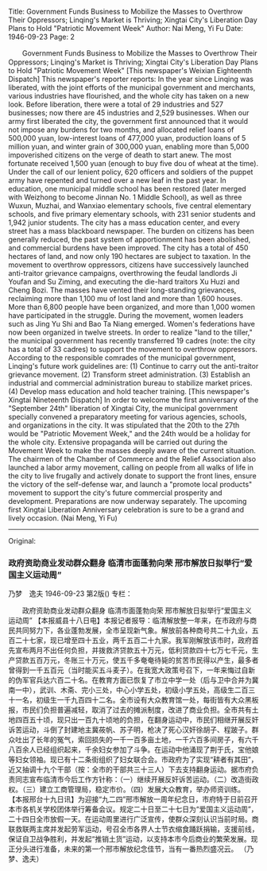 Title: Government Funds Business to Mobilize the Masses to Overthrow Their Oppressors; Linqing's Market is Thriving; Xingtai City's Liberation Day Plans to Hold "Patriotic Movement Week"
Author: Nai Meng, Yi Fu
Date: 1946-09-23
Page: 2

　　Government Funds Business to Mobilize the Masses to Overthrow Their Oppressors;
    Linqing's Market is Thriving;
    Xingtai City's Liberation Day Plans to Hold "Patriotic Movement Week"
    [This newspaper's Weixian Eighteenth Dispatch] This newspaper's reporter reports: In the year since Linqing was liberated, with the joint efforts of the municipal government and merchants, various industries have flourished, and the whole city has taken on a new look. Before liberation, there were a total of 29 industries and 527 businesses; now there are 45 industries and 2,529 businesses. When our army first liberated the city, the government first announced that it would not impose any burdens for two months, and allocated relief loans of 500,000 yuan, low-interest loans of 477,000 yuan, production loans of 5 million yuan, and winter grain of 300,000 yuan, enabling more than 5,000 impoverished citizens on the verge of death to start anew. The most fortunate received 1,500 yuan (enough to buy five dou of wheat at the time). Under the call of our lenient policy, 620 officers and soldiers of the puppet army have repented and turned over a new leaf in the past year. In education, one municipal middle school has been restored (later merged with Weizhong to become Jinnan No. 1 Middle School), as well as three Wuxun, Muzhai, and Wanxiao elementary schools, five central elementary schools, and five primary elementary schools, with 231 senior students and 1,942 junior students. The city has a mass education center, and every street has a mass blackboard newspaper. The burden on citizens has been generally reduced, the past system of apportionment has been abolished, and commercial burdens have been improved. The city has a total of 450 hectares of land, and now only 190 hectares are subject to taxation. In the movement to overthrow oppressors, citizens have successively launched anti-traitor grievance campaigns, overthrowing the feudal landlords Ji Youfan and Su Ziming, and executing the die-hard traitors Xu Huzi and Cheng Bozi. The masses have vented their long-standing grievances, reclaiming more than 1,100 mu of lost land and more than 1,600 houses. More than 6,800 people have been organized, and more than 1,000 women have participated in the struggle. During the movement, women leaders such as Jing Yu Shi and Bao Ta Niang emerged. Women's federations have now been organized in twelve streets. In order to realize "land to the tiller," the municipal government has recently transferred 19 cadres (note: the city has a total of 33 cadres) to support the movement to overthrow oppressors. According to the responsible comrades of the municipal government, Linqing's future work guidelines are: (1) Continue to carry out the anti-traitor grievance movement. (2) Transform street administration. (3) Establish an industrial and commercial administration bureau to stabilize market prices. (4) Develop mass education and hold teacher training.
    [This newspaper's Xingtai Nineteenth Dispatch] In order to welcome the first anniversary of the "September 24th" liberation of Xingtai City, the municipal government specially convened a preparatory meeting for various agencies, schools, and organizations in the city. It was stipulated that the 20th to the 27th would be "Patriotic Movement Week," and the 24th would be a holiday for the whole city. Extensive propaganda will be carried out during the Movement Week to make the masses deeply aware of the current situation. The chairmen of the Chamber of Commerce and the Relief Association also launched a labor army movement, calling on people from all walks of life in the city to live frugally and actively donate to support the front lines, ensure the victory of the self-defense war, and launch a "promote local products" movement to support the city's future commercial prosperity and development. Preparations are now underway separately. The upcoming first Xingtai Liberation Anniversary celebration is sure to be a grand and lively occasion.
                                                (Nai Meng, Yi Fu)



<hr /> 

Original: 


### 政府资助商业发动群众翻身  临清市面蓬勃向荣  邢市解放日拟举行“爱国主义运动周”
乃梦　逸夫
1946-09-23
第2版()
专栏：

　　政府资助商业发动群众翻身
    临清市面蓬勃向荣
    邢市解放日拟举行“爱国主义运动周”
    【本报威县十八日电】本报记者报导：临清解放整一年来，在市政府与商民共同努力下，各业蓬勃发展，全市呈现新气象。解放前各种商号共二十九业，五百二十七家，现已增至四十五业，两千五百二十九家。我军刚解放该市时，政府首先宣布两月不出任何负担，并拨救济贷款五十万元，低利贷款四十七万七千元，生产贷款五百万元，冬账三十万元，使五千多奄奄待毙的贫苦市民得以产生，最多者曾得到一千五百元（当时能买五斗麦子）。在我宽大政策号召下，一年来悔过自新的伪军官兵达六百二十名。在教育方面已恢复了市立中学一处（后与卫中合并为冀南一中），武训、木斋、完小三处，中心小学五处，初级小学五处，高级生二百三十一名，初级生一千九百四十二名。全市设有大众教育馆一处，每街皆有大众黑板报，市民们负担普遍减轻，取消了过去的摊派制度，改进了商业负担。全市共有土地四百五十顷，现只出一百九十顷地的负担，在翻身运动中，市民们相继开展反奸诉苦运动，斗倒了封建地主冀莜帆、苏子明，枪决了死心汉奸徐胡子、程跛子。群众吐出了长年的冤气，索回损失的一千一百多亩土地，一千六百多间房子，有六千八百余人已经组织起来，千余妇女参加了斗争。在运动中他涌现了荆于氏，宝他娘等妇女领袖。现已有十二条街组织了妇女联合会。市政府为了实现“耕者有其田”，近又抽调十九个干部（按：全市的干部共三十三人）下去支持翻身运动。据市府负责同志宣布临清市今后工作方针称：（一）继续开展反奸诉苦运动。（二）改造街政权。（三）建立工商管理局，稳定市价。（四）发展大众教育，举办师资训练。
    【本报邢台十九日讯】为迎接“九二四”邢市解放一周年纪念日，市府特于日前召开本市各机关学校团体举行筹备会议。规定二十日至二十七日为“爱国主义运动周”，二十四日全市放假一天。在运动周里进行广泛宣传，使群众深刻认识当前时局。商联救联两主席并发起劳军运动，号召全市各界人士节衣缩食踊跃捐输，支援前线，保证自卫战争胜利，并发起“推销土货”运动，以支持本市今后商业的繁荣发展。现正分头进行准备，未来的第一个邢市解放纪念佳节，当有一番热烈盛况云。
                                                （乃梦、逸夫）
